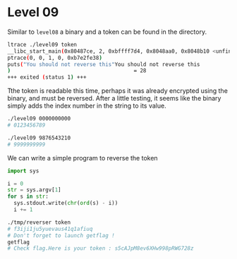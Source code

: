 # Level 09

Similar to `level08` a binary and a token can be found in the directory.

```bash
ltrace ./level09 token
__libc_start_main(0x80487ce, 2, 0xbffff7d4, 0x8048aa0, 0x8048b10 <unfinished ...>
ptrace(0, 0, 1, 0, 0xb7e2fe38)                                            = -1
puts("You should not reverse this"You should not reverse this
)                                       = 28
+++ exited (status 1) +++
```

Tthe token is readable this time, perhaps it was already encrypted using the binary, and must be reversed. After a little testing, it seems like the binary simply adds the index number in the string to its value.

```bash
./level09 0000000000
# 0123456789

./level09 9876543210
# 9999999999
```

We can write a simple program to reverse the token

```python
import sys

i = 0
str = sys.argv[1]
for s in str:
  sys.stdout.write(chr(ord(s) - i))
  i += 1
```

```bash
./tmp/reverser token
# f3iji1ju5yuevaus41q1afiuq
# Don't forget to launch getflag !
getflag
# Check flag.Here is your token : s5cAJpM8ev6XHw998pRWG728z
```

